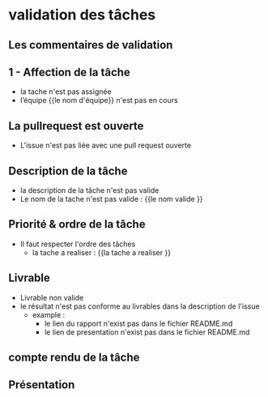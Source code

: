 # validation des tâches
<!-- new slide -->

## Les commentaires de validation 
<!-- new slide -->

## 1 - Affection de la tâche
- la tache n'est pas assignée 
- l’équipe {{le nom d'équipe}} n'est pas en cours

<!-- new slide -->

## La pullrequest est ouverte
- L'issue n'est pas liée avec une pull request ouverte
<!-- new slide -->

## Description de la tâche
- la description de la tâche n'est pas valide
- Le nom de la tache n'est pas valide : {{le nom valide }}
<!-- new slide -->


## Priorité & ordre de la tâche
- Il faut respecter l'ordre des tâches 
    - la tache a realiser : {{la tache a realiser }}
<!-- new slide -->

## Livrable
- Livrable non valide
- le résultat n'est pas conforme au livrables dans la description de l'issue
    - example :
        - le lien du rapport n'exist pas  dans le fichier README.md
        - le lien de presentation n'exist pas  dans le fichier README.md

<!-- new slide -->


## compte rendu de la tâche
<!-- new slide -->

## Présentation

<!-- new slide -->
